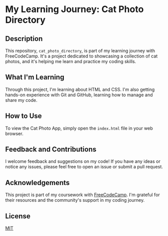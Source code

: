 # My Learning Journey: Cat Photo Directory

## Description

This repository, `cat_photo_directory`, is part of my learning journey with FreeCodeCamp. It's a project dedicated to showcasing a collection of cat photos, and it's helping me learn and practice my coding skills.

## What I'm Learning

Through this project, I'm learning about HTML and CSS. I'm also getting hands-on experience with Git and GitHub, learning how to manage and share my code.

## How to Use

To view the Cat Photo App, simply open the `index.html` file in your web browser.

## Feedback and Contributions

I welcome feedback and suggestions on my code! If you have any ideas or notice any issues, please feel free to open an issue or submit a pull request.

## Acknowledgements

This project is part of my coursework with [FreeCodeCamp](https://www.freecodecamp.org/). I'm grateful for their resources and the community's support in my coding journey.

## License

[MIT](https://choosealicense.com/licenses/mit/)
